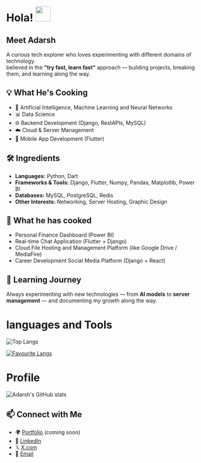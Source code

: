 
<h1>Hola! <img src="https://raw.githubusercontent.com/MartinHeinz/MartinHeinz/master/wave.gif" style="max-width: 100%;  display: inline-block;" data-target="animated-image.originalImage" width="40px"></h1>

## Meet Adarsh

A curious tech explorer who loves experimenting with different domains of technology.  
believed in the **"try fast, learn fast"** approach — building projects, breaking them, and learning along the way.  

## 💡 What He's Cooking
- 🤖 Artificial Intelligence, Machine Learning  and Neural Networks
- 📊 Data Science
- 🌐 Backend Development (Django, RestAPIs, MySQL)
- ☁️ Cloud & Server Management  
- 📱 Mobile App Development (Flutter)


## 🛠️ Ingredients
- **Languages:** Python, Dart  
- **Frameworks & Tools:** Django, Flutter, Numpy, Pandas, Matplotlib, Power BI  
- **Databases:** MySQL, PostgreSQL, Redis
- **Other Interests:** Networking, Server Hosting, Graphic Design  

## 📌 What he has cooked
- Personal Finance Dashboard (Power BI)  
- Real-time Chat Application (Flutter + Django)  
- Cloud File Hosting and Management Platform (like Google Drive / MediaFire)
- Career Development Social Media Platform (Django + React)

## 🌱 Learning Journey
Always experimenting with new technologies — from **AI models** to **server management** — and documenting my growth along the way.  


<h1>languages and Tools</h1>

![Top Langs](https://github-readme-stats.vercel.app/api/top-langs/?username=adarsh1o1&theme=radical)

[![Favourite Langs](https://github-readme-stats.vercel.app/api/top-langs/?username=adarsh1o1&layout=pie&theme=Tokyonight)](https://github.com/adarsh1o1/github-readme-stats)

<h1>Profile</h1>

![Adarsh's GitHub stats](https://github-readme-stats.vercel.app/api?username=adarsh1o1&hide=contribs,prs&theme=radical)

## 📫 Connect with Me
- 🌍 [Portfolio](#) (coming soon)  
- 💼 [LinkedIn](https://linkedin.com/in/adarsh1o1)
-  𝕏 [X.com](https://x.com/adarsh1o1)
- 📧 [Email](mailto:adarshkushawha52@gmail.com)  
